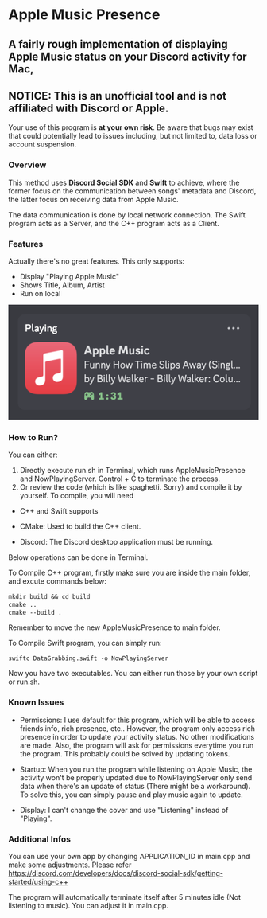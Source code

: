 # Apple Music Presence
## A fairly rough implementation of displaying Apple Music status on your Discord activity for Mac,
## **NOTICE:** This is an unofficial tool and is not affiliated with Discord or Apple.
Your use of this program is **at your own risk**. Be aware that bugs may exist that could potentially lead to issues including, but not limited to, data loss or account suspension.

### Overview
This method uses **Discord Social SDK** and **Swift** to achieve, where the former focus on the communication between songs' metadata and Discord, the latter focus on receiving data from Apple Music.

The data communication is done by local network connection. The Swift program acts as a Server, and the C++ program acts as a Client.

### Features
Actually there's no great features. This only supports:
* Display "Playing Apple Music"
* Shows Title, Album, Artist
* Run on local

![Preview](Preview.png "Preview")

### How to Run?
You can either:
1. Directly execute run.sh in Terminal, which runs AppleMusicPresence and NowPlayingServer. Control + C to terminate the process.
2. Or review the code (which is like spaghetti. Sorry) and compile it by yourself. To compile, you will need
* C++ and Swift supports

* CMake: Used to build the C++ client.

* Discord: The Discord desktop application must be running.

Below operations can be done in Terminal.

To Compile C++ program, firstly make sure you are inside the main folder, and excute commands below:
```
mkdir build && cd build
cmake ..
cmake --build .
```
Remember to move the new AppleMusicPresence to main folder.

To Compile Swift program, you can simply run:
```
swiftc DataGrabbing.swift -o NowPlayingServer
```
Now you have two executables. You can either run those by your own script or run.sh.

### Known Issues
* Permissions: I use default for this program, which will be able to access friends info, rich presence, etc.. However, the program only access rich presence in order to update your activity status. No other modifications are made.
Also, the program will ask for permissions everytime you run the program. This probably could be solved by updating tokens.

* Startup: When you run the program while listening on Apple Music, the activity won't be properly updated due to NowPlayingServer only send data when there's an update of status (There might be a workaround). To solve this, you can simply pause and play music again to update.
  
* Display: I can't change the cover and use "Listening" instead of "Playing".

### Additional Infos
You can use your own app by changing APPLICATION_ID in main.cpp and make some adjustments. Please refer https://discord.com/developers/docs/discord-social-sdk/getting-started/using-c++

The program will automatically terminate itself after 5 minutes idle (Not listening to music). You can adjust it in main.cpp.
